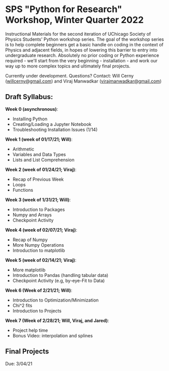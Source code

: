 # SPS "Python for Research" Workshop, Winter Quarter 2022

Instructional Materials for the second iteration of UChicago Society of Physics Students' Python workshop series. The goal of the workshop series is to help complete beginners get a basic handle on coding in the context of Physics and adjacent fields, in hopes of lowering this barrier to entry into undergraduate research. Absolutely no prior coding or Python experience required - we'll start from the very beginning - installation - and work our way up to more complex topics and ultimately final projects.

 Currently under development. Questions? Contact: Will Cerny (willcerny@gmail.com) and Viraj Manwadkar (virajmanwadkar@gmail.com)

## Draft Syllabus:

**Week 0 (asynchronous)**:
- Installing Python 
- Creating/Loading a Jupyter Notebook
- Troubleshooting Installation Issues (1/14)

**Week 1 (week of 01/17/21; Will)**:

- Arithmetic 
- Variables and Data Types 
- Lists and List Comprehension 

**Week 2 (week of 01/24/21; Viraj)**:
- Recap of Previous Week
- Loops
- Functions

**Week 3 (week of 1/31/21; Will)**:
- Introduction to Packages
- Numpy and Arrays 
- Checkpoint Activity

**Week 4 (week of 02/07/21; Viraj)**:
- Recap of Numpy
- More Numpy Operations
- Introduction to matplotlib 

**Week 5 (week of 02/14/21; Viraj)**:
- More matplotlib
- Introduction to Pandas (handling tabular data)
- Checkpoint Activity (e.g, by-eye-Fit to Data)

**Week 6 (Week of 2/21/21; Will)**:
- Introduction to Optimization/Minimization
- Chi^2 fits 
- Introduction to Projects

**Week 7 (Week of 2/28/21; Will, Viraj, and Jared)**:
- Project help time
- Bonus Video: interpolation and splines

## Final Projects 
Due: 3/04/21


